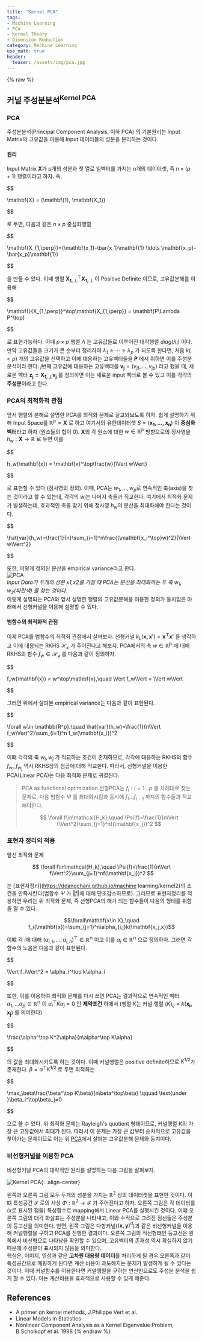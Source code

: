 ```yaml
---
title: "Kernel PCA"
tags:
- Machine Learning
- PCA
- Kernel Theory
- Dimension Reduction
category: Machine Learning
use_math: true
header: 
  teaser: /assets/img/pca.jpg
---
```

{% raw %}


## 커널 주성분분석<sup>Kernel PCA</sup>
### PCA
주성분분석(Principal Component Analysis, 이하 PCA) 의 기본원리는 Input Matrix의 고유값을 이용해 Input 데이터들의 성분을 분리하는 것이다.   
#### 원리
Input Matrix $\mathbf{X}$가 p개의 성분과 첫 열로 일벡터를 가지는 n개의 데이터셋, 즉 $n\times (p+1)$ 행렬이라고 하자. 즉,   

$$

\mathbf{X} = (\mathbf{1}, \mathbf{X_1})

$$   

로 두면, 다음과 같은 $n\times p$ 중심화행렬   

$$

\mathbf{X_{1,\perp}}=(\mathbf{x_1}-\bar{x_1}\mathbf{1} \ldots \mathbf{x_p}-\bar{x_p}\mathbf{1})

$$     

을 만들 수 있다. 이때 행렬 $\mathbf{X_{1,\perp}}^\top\mathbf{X_{1,\perp}}$ 이 Positive Definite 이므로, 고유값분해를 이용해    

$$

\mathbf{}{X_{1,\perp}}^\top\mathbf{X_{1,\perp}} = \mathbf{P\Lambda P^\top}

$$ 

로 표현가능하다. 이때 $p\times p$ 행렬 $\Lambda$ 는 고유값들로 이루어진 대각행렬 $diag(\lambda_i)$ 이다. 만약 고유값들을 크기가 큰 순부터 정리하여 $\lambda_1\geq\cdots\geq\lambda_p$ 가 되도록 한다면, 처음 $k(<p)$ 개의 고유값을 선택하고 이에 대응하는 고유벡터들을 $\mathbf{P}$ 에서 취하면 이를 주성분분석이라 한다. $j$번째 고유값에 대응하는 고유벡터를 $\mathbf{v_j}=(v_{j1},\ldots,v_{jp})$ 라고 했을 때, 새로운 벡터 $\mathbf{z_j=X_{1,\perp}v_j}$ 를 정의하면 이는 새로운 input 벡터로 볼 수 있고 이를 각각의 **주성분**이라고 한다.

### PCA의 최적화적 관점
앞서 행렬의 분해로 설명한 PCA를 최적화 문제로 끌고와보도록 하자. 쉽게 설명하기 위해 Input Space를 $\mathbb{R^p}=\mathbf{X}$ 로 하고 여기서의 유한데이터셋 $S=(\mathbf{x_1,\ldots,x_n})$ 이 **중심화벡터**라고 하자 (원소들의 합이 0). $\mathbf{X}$의 각 원소에 대한 $w\in \mathbb{R^p}$ 방향으로의 정사영을 $h_w:\mathbf{X}\to\mathbb{R}$ 로 두면 이를   

$$

h_w(\mathbf{x}) = \mathbf{x}^\top\frac{w}{\Vert w\Vert}

$$   

로 표현할 수 있다 (정사영의 정의). 이때, PCA는 $w_1,\ldots,w_p$로 연속적인 축(axis)을 찾는 것이라고 할 수 있는데, 각각의 $w_i$는 나머지 축들과 직교한다. 여기에서 최적화 문제가 발생하는데, 효과적인 축을 찾기 위해 정사영 $h_w$의 분산을 최대화해야 한다는 것이다.   

$$

\hat{var}(h_w)=\frac{1}{n}\sum_{i=1}^n\frac{(\mathbf{x_i^\top}w)^2}{\Vert w\Vert^2}

$$   

또한, 이렇게 정의된 분산을 empirical variance라고 한다.   
![PCA](/assets/img/pca.jpg)   
*Input Data가 두개의 성분 x1,x2를 가질 떄 PCA는 분산을 최대화하는 두 축 $w_1,w_2$(파란색) 를 찾는 것이다.*     
이렇게 설명되는 PCA와 앞서 설명한 행렬의 고유값분해를 이용한 정의가 동치임은 아래에서 선형커널을 이용해 설명할 수 있다.


#### 범함수의 최적화적 관점
이제 PCA를 범함수의 최적화 관점에서 살펴보자. 선형커널 $k_L(\mathbf{x,x'})=\mathbf{x^\top x'}$ 을 생각하고 이에 대응되는 RKHS $\mathcal{H_k}$ 가 주어진다고 해보자. PCA에서의 축 $w\in\mathbb{R^p}$ 에 대해 RKHS의 함수 $f_w\in \mathcal{H_k}$ 를 다음과 같이 정의하자.   

$$

f_w(\mathbf{x}) = w^\top\mathbf{x},\quad \Vert f_w\Vert = \Vert w\Vert

$$   

그러면 위에서 살펴본 empirical variance는 다음과 같이 표현된다.   

$$

\forall w\in \mathbb{R^p}.\quad \hat{var}(h_w)=\frac{1}{n\Vert f_w\Vert^2}\sum_{i=1}^n f_w(\mathbf{x_i})^2

$$   

이떄 각각의 축 $w_i,w_j$ 가 직교하는 조건이 존재하므로, 각각에 대응하는 RKHS의 함수 $f_{w_i},f_{w_j}$ 역시 RKHS상의 점곱에 대해 직교한다. 따라서, 선형커널을 이용한 PCA(Linear PCA)는 다음 최적화 문제로 귀결된다.   
> PCA as functional optimization
> 선형PCA는 $f_i:i=1...p$ 를 차례대로 찾는 문제로, 다음 범함수 $\Psi$ 를 최대화시킴과 동시에 $f_1...f_{i-1}$ 까지의 함수들과 직교해야한다.
> 
> $$ \forall f\in\mathcal{H_k},\quad \Psi(f)=\frac{1}{n\Vert f\Vert^2}\sum_{j=1}^nf(\mathbf{x_j})^2 $$   
> 

### 표현자 정리의 적용
앞선 최적화 문제

$$ \forall f\in\mathcal{H_k},\quad \Psi(f)=\frac{1}{n\Vert f\Vert^2}\sum_{j=1}^nf(\mathbf{x_j})^2 $$     

는 [표현자정리](https://ddangchani.github.io/machine learning/kernel2)의 조건을 만족시킨다(범함수 $\Psi$ 가 $\Vert f\Vert$에 대해 단조감소하므로). 그러므로 표현자정리를 적용하면 우리는 위 최적화 문제, 즉 선형PCA의 해가 되는 함수들이 다음의 형태를 취함을 알 수 있다.   

$$\forall\mathbf{x\in X},\quad f_i(\mathbf{x})=\sum_{j=1}^n\alpha_{i,j}k(\mathbf{x_j,x})$$   

이떄 각 $i$에 대해 $(\alpha_{i,1},\ldots,\alpha_{i,n})^\top\in\mathbb{R^n}$ 이고 이를 $\alpha_i\in\mathbb{R^n}$ 으로 정의하자. 그러면 각 함수의 노음은 다음과 같이 표현된다.   

$$

\Vert f_i\Vert^2 = \alpha_i^\top k\alpha_i

$$   

또한, 이를 이용하여 최적화 문제를 다시 쓰면 PCA는 결과적으로 연속적인 벡터 $\alpha_1,...\alpha_p\in \mathbb{R^n}$ 이 $\alpha_i^\top K\alpha_j=0$ 인 **제약조건** 하에서 (행렬 $K$는 커널 행렬 $(K)_{ij}=k(\mathbf{x_i,x_j})$ 를 의미한다)   

$$

\frac{\alpha^\top K^2\alpha}{n\alpha^\top K\alpha}

$$   

의 값을 최대화시키도록 하는 것이다. 이때 커널행렬은 positive definite하므로 $K^{1/2}$가 존재한다. $\beta=\alpha^\top K^{1/2}$ 로 두면 최적화는    

$$

\max_\beta\frac{\beta^\top K\beta}{n\beta^\top\beta} \qquad \text{under  }\beta_i^\top\beta_j=0

$$   

으로 쓸 수 있다. 위 최적화 문제는 Rayleigh's quotient 형태이므로, 커널행렬 $K$의 가장 큰 고유값에서 최대가 된다. 따라서 이 문제는 가장 큰 값부터 순차적으로 고유값을 찾아가는 문제이므로 이는 위 [PCA](#pca)에서 살펴본 고유값분해 문제와 동치이다.   

### 비선형커널을 이용한 PCA
비선형커널 PCA의 대략적인 원리를 설명하는 다음 그림을 살펴보자.  

![Kernel PCA](/assets/img/kernelpca.png){: .align-center} 
  
왼쪽과 오른쪽 그림 모두 두개의 성분을 가지는 $\mathbb{R^2}$ 상의 데이터셋을 표현한 것이다. 이떄 특성공간 $\mathcal{F}$ 로의 사상 $\Phi:\mathbb{R^2}\to \mathcal{F}$ 가 주어진다고 하자. 오른쪽 그림은 각 데이터를(x로 표시된 점들) 특성함수로 mapping해서 Linear PCA를 실행시킨 것이다. 이떄 오른쪽 그림의 대각 화살표는 주성분을 나타내고, 이와 수직으로 그려진 점선들은 주성분의 등고선을 의미한다. 반면, 왼쪽 그림은 다항커널($(\mathbf{x,y})^d$)과 같은 비선형커널을 이용해 커널행렬을 구하고 PCA를 진행한 결과이다. 오른쪽 그림의 직선형태인 등고선은 왼쪽에서 비선형으로 나타남을 확인할 수 있으며, 고유벡터의 존재성 역시 확실하지 않기 때문에 주성분이 표시되지 않음을 의미한다.   
핵심은, 이미지, 영상과 같은 **고차원 대용량 데이터**를 처리하게 될 경우 오른쪽과 같이 특성공간으로 매핑하게 된다면 계산 비용이 과도해지는 문제가 발생하게 될 수 있다는 것이다. 이때 커널함수를 이용한다면 커널행렬을 구하는 연산만으로도 주성분 분석을 쉽게 할 수 있다. 이는 계산비용을 효과적으로 사용할 수 있게 해준다.   







## References
- A primer on kernel methods, J.Philippe Vert et al.
- Linear Models in Statistics
- Nonlinear Component Analysis as a Kernel Eigenvalue Problem, B.Scholkopf et al. 1998
{% endraw %}